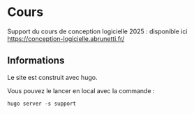 # Cours

Support du cours de conception logicielle 2025 : disponible ici  https://conception-logicielle.abrunetti.fr/
## Informations

Le site est construit avec hugo. 

Vous pouvez le lancer en local avec la commande :

```terminal
hugo server -s support
```
